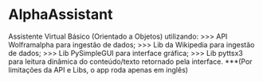 # AlphaAssistant

Assistente Virtual Básico (Orientado a Objetos) utilizando: 
    >>> API Wolframalpha para ingestão de dados;
    >>> Lib da Wikipedia para ingestão de dados;
    >>> Lib PySimpleGUI para interface gráfica;
    >>> Lib pyttsx3 para leitura dinâmica do conteúdo/texto retornado pela interface.
***(Por limitações da API e Libs, o app roda apenas em inglês)
